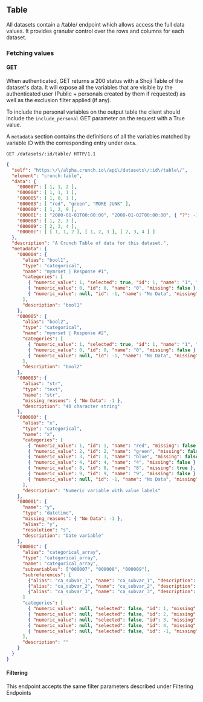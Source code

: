 ## Table

All datasets contain a /table/ endpoint which allows access the full data
values. It provides granular control over the rows and columns for each dataset.

### Fetching values

#### GET

When authenticated, GET returns a 200 status with a Shoji Table of the 
dataset's data. It will expose all the variables that are visible by the 
authenticated user (Public + personals created by them if requested) as 
well as the exclusion filter applied (if any).

To include the personal variables on the output table the client should
include the `include_personal` GET parameter on the request with a True 
value.

A `metadata` section contains the definitions of all the variables matched
by variable ID with the corresponding entry under `data`.

```http
GET /datasets/:id/table/ HTTP/1.1
```

```json
{
  "self": "https:\/\/alpha.crunch.io\/api\/datasets\/:id\/table\/",
  "element": "crunch:table",
  "data": {
    "000007": [ 1, 1, 2 ],
    "000004": [ 1, 1, 1 ],
    "000005": [ 1, 0, 1 ],
    "000003": [ "red", "green", "MORE JUNK" ],
    "000000": [ 1, 2, 9 ],
    "000001": [ "2000-01-01T00:00:00", "2000-01-02T00:00:00", { "?": -1 } ],
    "000008": [ 1, 2, 3 ],
    "000009": [ 2, 3, 4 ],
    "00000c": [ [ 1, 1, 2 ], [ 1, 2, 3 ], [ 2, 3, 4 ] ]
  },
  "description": "A Crunch Table of data for this dataset.",
  "metadata": {
    "000004": {
      "alias": "bool1",
      "type": "categorical",
      "name": "mymrset | Response #1",
      "categories": [
        { "numeric_value": 1, "selected": true, "id": 1, "name": "1", "missing": false },
        { "numeric_value": 0, "id": 0, "name": "0", "missing": false },
        { "numeric_value": null, "id": -1, "name": "No Data", "missing": true }
      ],
      "description": "bool1"
    },
    "000005": {
      "alias": "bool2",
      "type": "categorical",
      "name": "mymrset | Response #2",
      "categories": [
        { "numeric_value": 1, "selected": true, "id": 1, "name": "1", "missing": false },
        { "numeric_value": 0, "id": 0, "name": "0", "missing": false },
        { "numeric_value": null, "id": -1, "name": "No Data", "missing": true }
      ],
      "description": "bool2"
    },
    "000003": {
      "alias": "str",
      "type": "text",
      "name": "str",
      "missing_reasons": { "No Data": -1 },
      "description": "40 character string"
    },
    "000000": {
      "alias": "x",
      "type": "categorical",
      "name": "x",
      "categories": [
        { "numeric_value": 1, "id": 1, "name": "red", "missing": false },
        { "numeric_value": 2, "id": 2, "name": "green", "missing": false },
        { "numeric_value": 3, "id": 3, "name": "blue", "missing": false },
        { "numeric_value": 4, "id": 4, "name": "4", "missing": false },
        { "numeric_value": 8, "id": 8, "name": "8", "missing": true },
        { "numeric_value": 9, "id": 9, "name": "9", "missing": false },
        { "numeric_value": null, "id": -1, "name": "No Data", "missing": true }
      ],
      "description": "Numeric variable with value labels"
    },
    "000001": {
      "name": "y",
      "type": "datetime",
      "missing_reasons": { "No Data": -1 },
      "alias": "y",
      "resolution": "s",
      "description": "Date variable"
    },
    "00000c": {
      "alias": "categorical_array",
      "type": "categorical_array",
      "name": "categorical_array",
      "subvariables": ["000007", "000008", "000009"],
      "subreferences": [
        {"alias": "ca_subvar_1", "name": "ca_subvar_1", "description": ""},
        {"alias": "ca_subvar_2", "name": "ca_subvar_2", "description": ""},
        {"alias": "ca_subvar_3", "name": "ca_subvar_3", "description": ""}
      ]
      "categories": [
        { "numeric_value": null, "selected": false, "id": 1, "missing": false, "name": "a" },
        { "numeric_value": null, "selected": false, "id": 2, "missing": false, "name": "b" },
        { "numeric_value": null, "selected": false, "id": 3, "missing": false, "name": "c" },
        { "numeric_value": null, "selected": false, "id": 4, "missing": false, "name": "d" },
        { "numeric_value": null, "selected": false, "id": -1, "missing": true, "name": "No Data" }
      ],
      "description": ""
    }
  }
}

```

#### Filtering

This endpoint accepts the same filter parameters described under 
Filtering Endpoints